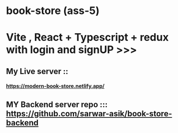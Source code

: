 
# book-store (ass-5)

# Vite , React + Typescript + redux with login and signUP >>>

## My Live server ::
####  https://modern-book-store.netlify.app/

## MY Backend server repo :::  https://github.com/sarwar-asik/book-store-backend
   
